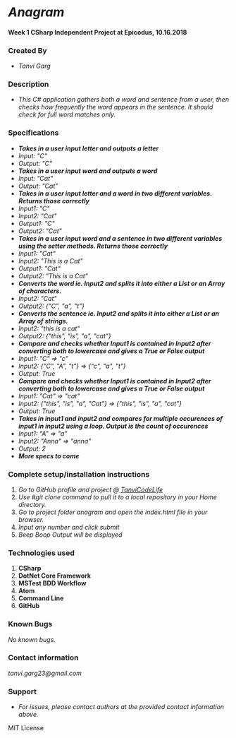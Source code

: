 # _Anagram_
#### Week 1 CSharp Independent Project at Epicodus, 10.16.2018

### Created By
* _Tanvi Garg_

### Description
* _This C# application gathers both a word and sentence from a user, then checks how frequently the word appears in the sentence. It should check for full word matches only._


### Specifications
* _**Takes in a user input letter and outputs a letter**_
* _Input: "C"_
* _Output: "C"_
* _**Takes in a user input word and outputs a word**_
* _Input: "Cat"_
* _Output: "Cat"_
* _**Takes in a user input letter and a word in two different variables. Returns those correctly**_
* _Input1: "C"_
* _Input2: "Cat"_
* _Output1: "C"_
* _Output2: "Cat"_
* _**Takes in a user input word and a sentence in two different variables using the setter methods. Returns those correctly**_
* _Input1: "Cat"_
* _Input2: "This is a Cat"_
* _Output1: "Cat"_
* _Output2: "This is a Cat"_
* _**Converts the word ie. Input2 and splits it into either a List or an Array of characters.**_
* _Input2: "Cat"_
* _Output2: {"C", "a", "t"}_
* _**Converts the sentence ie. Input2 and splits it into either a List or an Array of strings.**_
* _Input2: "this is a cat"_
* _Output2: {"this", "is", "a", "cat"}_
* _**Compare and checks whether Input1 is contained in Input2 after converting both to lowercase and gives a True or False output**_
* _Input1: "C" => "c"_
* _Input2: {"C", "A", "t"} => {"c", "a", "t"}_
* _Output: True_
* _**Compare and checks whether Input1 is contained in Input2 after converting both to lowercase and gives a True or False output**_
* _Input1: "Cat" => "cat"_
* _Input2: {"this", "is", "a", "Cat"} => {"this", "is", "a", "cat"}_
* _Output: True_
* _**Takes in input1 and input2 and compares for multiple occurences of input1 in input2 using a loop. Output is the count of occurences**_
* _Input1: "A" => "a"_
* _Input2: "Anna" => "anna"_
* _Output: 2_
* _**More specs to come**_


### Complete setup/installation instructions
1. _Go to GitHub profile and project @ [TanviCodeLife]()_
2. _Use #git clone <project url> command to pull it to a local repository in your Home directory._
3. _Go to project folder anagram and open the index.html file in your browser._
4. _Input any number and click submit_
4. _Beep Boop Output will be displayed_

### Technologies used
1. **CSharp**
2. **DotNet Core Framework**
3. **MSTest BDD Workflow**
3. **Atom**
4. **Command Line**
5. **GitHub**

### Known Bugs
_No known bugs._

### Contact information
_tanvi.garg23@gmail.com_

### Support
* _For issues, please contact authors at the provided contact information above._

MIT License

